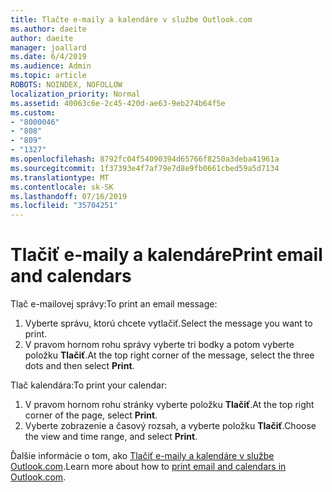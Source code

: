 ```yaml
---
title: Tlačte e-maily a kalendáre v službe Outlook.com
ms.author: daeite
author: daeite
manager: joallard
ms.date: 6/4/2019
ms.audience: Admin
ms.topic: article
ROBOTS: NOINDEX, NOFOLLOW
localization_priority: Normal
ms.assetid: 40063c6e-2c45-420d-ae63-9eb274b64f5e
ms.custom:
- "8000046"
- "808"
- "809"
- "1327"
ms.openlocfilehash: 8792fc04f54090394d65766f8250a3deba41961a
ms.sourcegitcommit: 1f37393e4f7af79e7d8e9fb0661cbed59a5d7134
ms.translationtype: MT
ms.contentlocale: sk-SK
ms.lasthandoff: 07/16/2019
ms.locfileid: "35704251"
---
```

# <a name="print-email-and-calendars"></a><span data-ttu-id="83685-102">Tlačiť e-maily a kalendáre</span><span class="sxs-lookup"><span data-stu-id="83685-102">Print email and calendars</span></span>

<span data-ttu-id="83685-103">Tlač e-mailovej správy:</span><span class="sxs-lookup"><span data-stu-id="83685-103">To print an email message:</span></span>
  
1. <span data-ttu-id="83685-104">Vyberte správu, ktorú chcete vytlačiť.</span><span class="sxs-lookup"><span data-stu-id="83685-104">Select the message you want to print.</span></span>
1. <span data-ttu-id="83685-105">V pravom hornom rohu správy vyberte tri bodky a potom vyberte položku **Tlačiť**.</span><span class="sxs-lookup"><span data-stu-id="83685-105">At the top right corner of the message, select the three dots and then select **Print**.</span></span>

<span data-ttu-id="83685-106">Tlač kalendára:</span><span class="sxs-lookup"><span data-stu-id="83685-106">To print your calendar:</span></span>

1. <span data-ttu-id="83685-107">V pravom hornom rohu stránky vyberte položku **Tlačiť**.</span><span class="sxs-lookup"><span data-stu-id="83685-107">At the top right corner of the page, select **Print**.</span></span>
1. <span data-ttu-id="83685-108">Vyberte zobrazenie a časový rozsah, a vyberte položku **Tlačiť**.</span><span class="sxs-lookup"><span data-stu-id="83685-108">Choose the view and time range, and select **Print**.</span></span>

<span data-ttu-id="83685-109">Ďalšie informácie o tom, ako [Tlačiť e-maily a kalendáre v službe Outlook.com](https://support.office.com/article/c835b8e5-b310-4cab-ac15-b6eb95149855?wt.mc_id=Office_Outlook_com_Alchemy).</span><span class="sxs-lookup"><span data-stu-id="83685-109">Learn more about how to [print email and calendars in Outlook.com](https://support.office.com/article/c835b8e5-b310-4cab-ac15-b6eb95149855?wt.mc_id=Office_Outlook_com_Alchemy).</span></span>